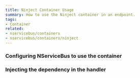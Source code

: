 ```yaml
---
title: Ninject Container Usage
summary: How to use the Ninject container in an endpoint.
tags:
- Container
related:
- nservicebus/containers
- nservicebus/containers/ninject
---
```


### Configuring NServiceBus to use the container 

<!-- import ContainerConfiguration -->

### Injecting the dependency in the handler

<!-- import InjectingDependency -->
   
